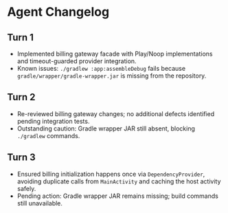 # Agent Changelog

## Turn 1
- Implemented billing gateway facade with Play/Noop implementations and timeout-guarded provider integration.
- Known issues: `./gradlew :app:assembleDebug` fails because `gradle/wrapper/gradle-wrapper.jar` is missing from the repository.

## Turn 2
- Re-reviewed billing gateway changes; no additional defects identified pending integration tests.
- Outstanding caution: Gradle wrapper JAR still absent, blocking `./gradlew` commands.

## Turn 3
- Ensured billing initialization happens once via `DependencyProvider`, avoiding duplicate calls from `MainActivity` and caching the host activity safely.
- Pending action: Gradle wrapper JAR remains missing; build commands still unavailable.
